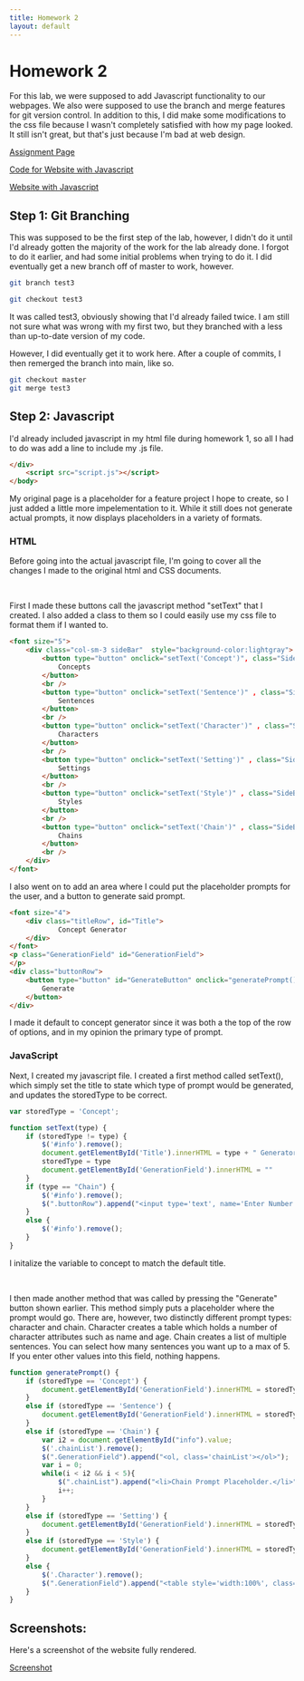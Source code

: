 ```yaml
---
title: Homework 2
layout: default
---
```

# Homework 2 

For this lab, we were supposed to add Javascript functionality to our webpages. We also were supposed
to use the branch and merge features for git version control. In addition to this, I did make some
modifications to the css file because I wasn't completely satisfied with how my page looked. It still
isn't great, but that's just because I'm bad at web design. 

[Assignment Page](http://www.wou.edu/~morses/classes/cs46x/assignments/HW2.html)

[Code for Website with Javascript](https://github.com/Hindelburg/Website1)

[Website with Javascript](https://hindelburg.github.io/Homework/homework2/Code/WebsiteV1)

##	Step 1: Git Branching

This was supposed to be the first step of the lab, however, I didn't do it until I'd already gotten the majority of the 
work for the lab already done. I forgot to do it earlier, and had some initial problems when trying to do it. I did
eventually get a new branch off of master to work, however. 

```bash
git branch test3

git checkout test3
```

It was called test3, obviously showing that I'd already failed twice. I am still not sure what was wrong with my first 
two, but they branched with a less than up-to-date version of my code. 

However, I did eventually get it to work here. After a couple of commits, I then remerged the branch into
main, like so.

```bash
git checkout master
git merge test3
```

## Step 2: Javascript
I'd already included javascript in my html file during homework 1, so all I had to do was add a line to include my .js
file.

```html
</div>
    <script src="script.js"></script>
</body>
```
My original page is a placeholder for a feature project I hope to create, so I just added a little more impelementation to it.
While it still does not generate actual prompts, it now displays placeholders in a variety of formats. 


### HTML
Before going into the actual javascript file, I'm going to cover all the changes I made to the original html and CSS documents.

<br/>

First I made these buttons call the javascript method "setText" that I created. I also added a class to them so I could
easily use my css file to format them if I wanted to. 

```html
<font size="5">
    <div class="col-sm-3 sideBar"  style="background-color:lightgray">
        <button type="button" onclick="setText('Concept')", class="SideButton">
            Concepts
        </button>
        <br />
        <button type="button" onclick="setText('Sentence')" , class="SideButton">
            Sentences
        </button>
        <br />
        <button type="button" onclick="setText('Character')" , class="SideButton">
            Characters
        </button>
        <br />
        <button type="button" onclick="setText('Setting')" , class="SideButton">
            Settings
        </button>
        <br />
        <button type="button" onclick="setText('Style')" , class="SideButton">
            Styles
        </button>
        <br />
        <button type="button" onclick="setText('Chain')" , class="SideButton">
            Chains
        </button>
        <br />
    </div>
</font>
```

I also went on to add an area where I could put the placeholder prompts for the user, and a button to generate said
prompt.

```html
<font size="4">
    <div class="titleRow", id="Title">
            Concept Generator
    </div>
</font>
<p class="GenerationField" id="GenerationField">
</p>
<div class="buttonRow">
    <button type="button" id="GenerateButton" onclick="generatePrompt()">
        Generate
	</button>
</div>
```

I made it default to concept generator since it was both a the top of the row of options, and in my opinion the primary
type of prompt. 

### JavaScript

Next, I created my javascript file. I created a first method called setText(), which simply set the title to state which
type of prompt would be generated, and updates the storedType to be correct.

```javascript
var storedType = 'Concept';

function setText(type) {
    if (storedType != type) {
        $('#info').remove();
        document.getElementById('Title').innerHTML = type + " Generator";
        storedType = type
        document.getElementById('GenerationField').innerHTML = ""
    }
    if (type == "Chain") {
        $('#info').remove();
        $(".buttonRow").append("<input type='text', name='Enter Number', id='info', value='Input number of sentences'>");
    }
    else {
        $('#info').remove();
    }
}
```

I initalize the variable to concept to match the default title. 

<br/>

I then made another method that was called by pressing the "Generate" button shown earlier. This method simply puts 
a placeholder where the prompt would go. There are, however, two distinctly different prompt types: character and 
chain. Character creates a table which holds a number of character attributes such as name and age. Chain creates a list
of multiple sentences. You can select how many sentences you want up to a max of 5. If you enter other values into this field,
nothing happens. 

```javascript
function generatePrompt() {
    if (storedType == 'Concept') {
        document.getElementById('GenerationField').innerHTML = storedType + " Prompt Placeholder."
    }
    else if (storedType == 'Sentence') {
        document.getElementById('GenerationField').innerHTML = storedType + " Prompt Placeholder."
    }
    else if (storedType == 'Chain') {
        var i2 = document.getElementById("info").value;
        $('.chainList').remove();
        $(".GenerationField").append("<ol, class='chainList'></ol>");
        var i = 0;
        while(i < i2 && i < 5){
            $(".chainList").append("<li>Chain Prompt Placeholder.</li>");
            i++;
        }
    }
    else if (storedType == 'Setting') {
        document.getElementById('GenerationField').innerHTML = storedType + " Prompt Placeholder."
    }
    else if (storedType == 'Style') {
        document.getElementById('GenerationField').innerHTML = storedType + " Prompt Placeholder."
    }
    else {
        $('.Character').remove();
        $(".GenerationField").append("<table style='width:100%', class='Character'><tr><th>First</th><th>Lastname</th><th>Age</th><th>Profession</th></tr ><tr><td>NA</td><td>NA</td><td>NA</td><td>NA</td></tr></table>");
    }
}
```

## Screenshots:

Here's a screenshot of the website fully rendered.

[Screenshot](Screenshot.png)
